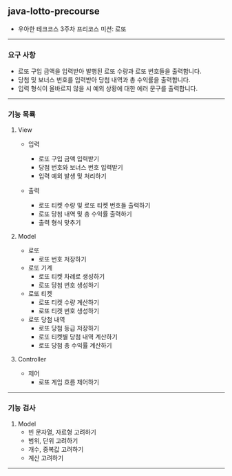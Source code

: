 ## java-lotto-precourse

* 우아한 테크코스 3주차 프리코스 미션: 로또

---

### 요구 사항

* 로또 구입 금액을 입력받아 발행된 로또 수량과 로또 번호들을 출력합니다.
* 당첨 및 보너스 번호를 입력받아 당첨 내역과 총 수익률을 출력합니다.
* 입력 형식이 올바르지 않을 시 예외 상황에 대한 에러 문구를 출력합니다.

---

### 기능 목룍

1. View
    * 입력
        - 로또 구입 금액 입력받기
        - 당첨 번호와 보너스 번호 입력받기
        - 입력 예외 발생 및 처리하기

    * 출력
        - 로또 티켓 수량 및 로또 티켓 번호들 출력하기
        - 로또 당첨 내역 및 총 수익률 출력하기
        - 출력 형식 맞추기

2. Model
    * 로또
        - 로또 번호 저장하기
    * 로또 기계
        - 로또 티켓 차례로 생성하기
        - 로또 당첨 번호 생성하기
    * 로또 티켓
        - 로또 티켓 수량 계산하기
        - 로또 티켓 번호 생성하기
    * 로또 당첨 내역
        - 로또 당첨 등급 저장하기
        - 로또 티켓별 당첨 내역 계산하기
        - 로또 당첨 총 수익률 계산하기

3. Controller
    * 제어
        - 로또 게임 흐름 제어하기

---

### 기능 검사

1. Model
    - 빈 문자열, 자료형 고려하기
    - 범위, 단위 고려하기
    - 개수, 중복값 고려하기
    - 계산 고려하기

---